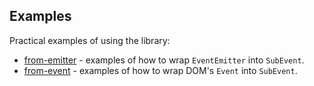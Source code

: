 Examples
--------

Practical examples of using the library: 

* [from-emitter] - examples of how to wrap `EventEmitter` into `SubEvent`.
* [from-event] - examples of how to wrap DOM's `Event` into `SubEvent`.

[from-emitter]:./from-emitter.ts
[from-event]:./from-event.ts
